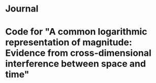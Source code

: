 # Journal
# Code for "A common logarithmic representation of magnitude: Evidence from cross-dimensional interference between space and time"
